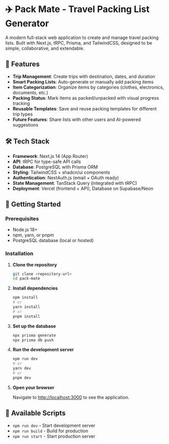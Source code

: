 # ✈️ Pack Mate - Travel Packing List Generator

A modern full-stack web application to create and manage travel packing lists. Built with Next.js, tRPC, Prisma, and TailwindCSS, designed to be simple, collaborative, and extendable.

## 🚀 Features

- **Trip Management**: Create trips with destination, dates, and duration
- **Smart Packing Lists**: Auto-generate or manually add packing items
- **Item Categorization**: Organize items by categories (clothes, electronics, documents, etc.)
- **Packing Status**: Mark items as packed/unpacked with visual progress tracking
- **Reusable Templates**: Save and reuse packing templates for different trip types
- **Future Features**: Share lists with other users and AI-powered suggestions

## 🛠️ Tech Stack

- **Framework**: Next.js 14 (App Router)
- **API**: tRPC for type-safe API calls
- **Database**: PostgreSQL with Prisma ORM
- **Styling**: TailwindCSS + shadcn/ui components
- **Authentication**: NextAuth.js (email + OAuth ready)
- **State Management**: TanStack Query (integrated with tRPC)
- **Deployment**: Vercel (frontend + API), Database on Supabase/Neon

## 🚀 Getting Started

### Prerequisites

- Node.js 18+
- npm, yarn, or pnpm
- PostgreSQL database (local or hosted)

### Installation

1. **Clone the repository**

   ```bash
   git clone <repository-url>
   cd pack-mate
   ```

2. **Install dependencies**

   ```bash
   npm install
   # or
   yarn install
   # or
   pnpm install
   ```

3. **Set up the database**

   ```bash
   npx prisma generate
   npx prisma db push
   ```

4. **Run the development server**

   ```bash
   npm run dev
   # or
   yarn dev
   # or
   pnpm dev
   ```

5. **Open your browser**

   Navigate to [http://localhost:3000](http://localhost:3000) to see the application.

## 📝 Available Scripts

- `npm run dev` - Start development server
- `npm run build` - Build for production
- `npm run start` - Start production server
